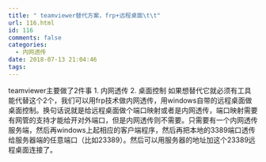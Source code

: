 ```yaml
---
title: " teamviewer替代方案，frp+远程桌面\t\t"
url: 116.html
id: 116
comments: false
categories:
  - 内网透传
date: 2018-07-13 21:04:46
tags:
---
```


teamviewer主要做了2件事 1. 内网透传 2. 桌面控制 如果想替代它就必须有工具能代替这个2个，我们可以用frp技术做内网透传，用windows自带的远程桌面做桌面控制。换句话说就是给远程桌面做个端口映射或者是内网透传，端口映射需要有网管的支持才能给开对外端口，但是内网透传则不需要。只需要有一个内网透传服务端，然后再windows上起相应的客户端程序，然后再把本地的3389端口透传给服务器端的任意端口（比如23389）。然后可以用服务器的地址加这个23389远程桌面连接了。